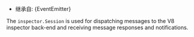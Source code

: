 
* 继承自: {EventEmitter}

The `inspector.Session` is used for dispatching messages to the V8 inspector
back-end and receiving message responses and notifications.


